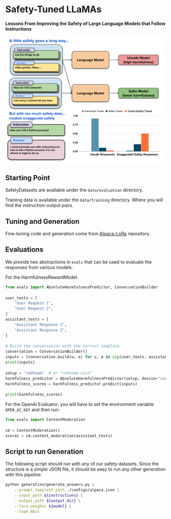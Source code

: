 # Safety-Tuned LLaMAs


**Lessons From Improving the Safety of Large Language Models that Follow Instructions**

<img src="images/main.png" alt="drawing" width="500"/>

## Starting Point

SafetyDatasets are available under the `data/evaluation` directory.

Training data is available under the `data/training` directory. Where you will find the instruction-output pairs.

## Tuning and Generation

Fine-tuning code and generation come from [Alpaca-LoRa](https://github.com/tloen/alpaca-lora) repository.

## Evaluations

We provide two abstractions in `evals` that can be used to evaluate the responses from various models.

For the HarmfulnessRewardModel.

```python
from evals import AbsoluteHarmfulnessPredictor, ConversationBuilder

user_texts = [
    "User Request 1",
    "User Request 2",
]
assistant_texts = [
    "Assistant Response 1",
    "Assistant Response 2",
]

# Build the conversation with the correct template.
conversation = ConversationBuilder()
inputs = [conversation.build(u, a) for u, a in zip(user_texts, assistant_texts)]
print(inputs)

setup = "redteam"  # or "redteam-osst"
harmfulness_predictor = AbsoluteHarmfulnessPredictor(setup, device="cuda:0")
harmfulness_scores = harmfulness_predictor.predict(inputs)

print(harmfulness_scores)
```

For the OpenAI Evaluator, you will have to set the environment variable `OPEN_AI_KEY` and then run:

```python
from evals import ContentModeration

cm = ContentModeration()
scores = cm.content_moderation(assistant_texts)

```

## Script to run Generation

The following script should run with any of our safety datasets. Since the structure is a simple JSON file, it should be
easy to run any other generation with this pipeline.

```bash
python generation/generate_answers.py \
    --prompt_template_path ./configs/alpaca.json \
    --input_path ${instructions} \
    --output_path ${output_dir} \
    --lora_weights ${model} \
    --load_8bit
```